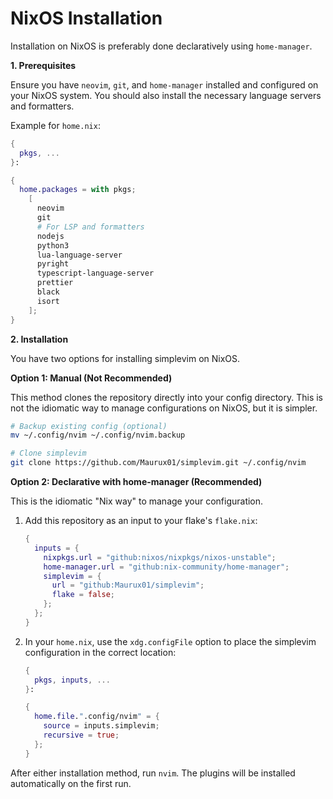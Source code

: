 # NixOS Installation

Installation on NixOS is preferably done declaratively using `home-manager`.

**1. Prerequisites**

Ensure you have `neovim`, `git`, and `home-manager` installed and configured on your NixOS system. You should also install the necessary language servers and formatters.

Example for `home.nix`:
```nix
{
  pkgs, ...
}:

{
  home.packages = with pkgs;
    [ 
      neovim
      git
      # For LSP and formatters
      nodejs
      python3
      lua-language-server
      pyright
      typescript-language-server
      prettier
      black
      isort
    ];
}
```

**2. Installation**

You have two options for installing simplevim on NixOS.

**Option 1: Manual (Not Recommended)**

This method clones the repository directly into your config directory. This is not the idiomatic way to manage configurations on NixOS, but it is simpler.

```bash
# Backup existing config (optional)
mv ~/.config/nvim ~/.config/nvim.backup

# Clone simplevim
git clone https://github.com/Maurux01/simplevim.git ~/.config/nvim
```

**Option 2: Declarative with home-manager (Recommended)**

This is the idiomatic "Nix way" to manage your configuration.

1.  Add this repository as an input to your flake's `flake.nix`:

    ```nix
    {
      inputs = {
        nixpkgs.url = "github:nixos/nixpkgs/nixos-unstable";
        home-manager.url = "github:nix-community/home-manager";
        simplevim = {
          url = "github:Maurux01/simplevim";
          flake = false;
        };
      };
    }
    ```

2.  In your `home.nix`, use the `xdg.configFile` option to place the simplevim configuration in the correct location:

    ```nix
    {
      pkgs, inputs, ...
    }:

    {
      home.file.".config/nvim" = {
        source = inputs.simplevim;
        recursive = true;
      };
    }
    ```



After either installation method, run `nvim`. The plugins will be installed automatically on the first run.


